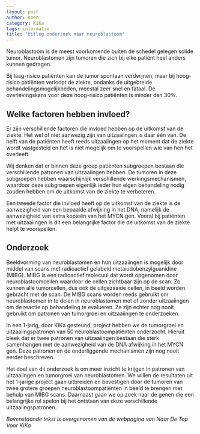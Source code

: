 ```yaml
---
layout: post
author: Koen
category: KiKa
tags: informatie
title: "Uitleg onderzoek naar neuroblastoom"
---
```

Neuroblastoom is de meest voorkomende buiten de schedel gelegen solide tumor. Neuroblastomen zijn tumoren die zich bij elke patiënt heel anders kunnen gedragen. 
<!--more-->
Bij laag-risico patiënten kan de tumor spontaan verdwijnen, maar bij hoog-risico patiënten verloopt de ziekte, ondanks de uitgebreide behandelingsmogelijkheden, meestal zeer snel en fataal. De overlevingskans voor deze hoog-risico patiënten is minder dan 30%.
 
## Welke factoren hebben invloed?
Er zijn verschillende factoren die invloed hebben op de uitkomst van de ziekte. Het wel of niet aanwezig zijn van uitzaaiingen is daar één van. De helft van de patiënten heeft reeds uitzaaiingen op het moment dat de ziekte wordt vastgesteld en het is niet mogelijk om te voorspellen wie van hen het overleeft. 

Wij denken dat er binnen deze groep patiënten subgroepen bestaan die verschillende patronen van uitzaaiingen hebben. De tumoren in deze subgroepen hebben waarschijnlijk verschillende werkingsmechanismen, waardoor deze subgroepen eigenlijk ieder hun eigen behandeling nodig zouden hebben om de uitkomst van de ziekte te verbeteren.

Een tweede factor die invloed heeft op de uitkomst van de ziekte is de aanwezigheid van een bepaalde afwijking in het DNA, namelijk de aanwezigheid van extra kopieën van het MYCN gen. Vooral bij patiënten met uitzaaiingen is dit een belangrijke factor die de uitkomst van de ziekte helpt te voorspellen.
 
## Onderzoek
Beeldvorming van neuroblastomen en hun uitzaaiingen is mogelijk door middel van scans met radioactief gelabeld metaiodobenzylguanidine (MIBG). MIBG is een radioactief molecuul dat wordt opgenomen door neuroblastoomcellen waardoor de cellen zichtbaar zijn op de scan. Zo kunnen alle tumorcellen, dus ook de uitgezaaide cellen, in beeld worden gebracht met de scan. De MIBG scans worden reeds gebruikt om neuroblastomen in te delen in neuroblastomen met of zonder uitzaaiingen om de reactie op behandeling te evalueren. Ze zijn echter nog nooit gebruikt om patronen van tumorgroei en uitzaaiingen te onderzoeken.

In een 1-jarig, door KiKa gesteund, project hebben we de tumorgroei en uitzaaiingspatronen van 50 neuroblastoompatiënten onderzocht. Hieruit bleek dat er twee patronen van uitzaaiingen bestaan die sterk samenhangen met de aanwezigheid van de DNA afwijking in het MYCN gen. Deze patronen en de onderliggende mechanismen zijn nog nooit eerder beschreven. 

Het doel van dit onderzoek is om meer inzicht te krijgen in patronen van uitzaaiingen en tumorgroei van neuroblastomen.
We willen de resultaten uit het 1-jarige project gaan uitbreiden en bevestigen door de tumoren van twee grotere groepen neuroblastoompatiënten in beeld te brengen met behulp van MIBG scans. Daarnaast gaan we op zoek naar de genen die een belangrijke rol spelen bij het ontstaan van deze verschillende uitzaaiingspatronen.

<i>Bovenstaande tekst is overgenomen van de webpagina van Naar De Top Voor KiKa</i>